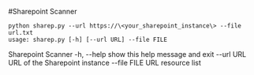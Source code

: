 #Sharepoint Scanner
```
python sharep.py --url https://\<your_sharepoint_instance\> --file url.txt
usage: sharep.py [-h] [--url URL] --file FILE
```
Sharepoint Scanner
  -h, --help   show this help message and exit
  --url URL    URL of the Sharepoint instance
  --file FILE  URL resource list

